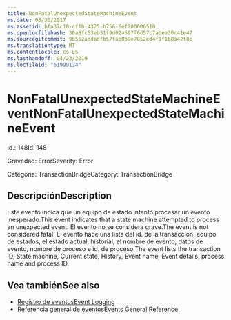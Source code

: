 ```yaml
---
title: NonFatalUnexpectedStateMachineEvent
ms.date: 03/30/2017
ms.assetid: bfa37c10-cf1b-4325-b756-6ef200606510
ms.openlocfilehash: 30a8fc53eb31f9d02a597f6d57c7abee30c41e47
ms.sourcegitcommit: 9b552addadfb57fab0b9e7852ed4f1f1b8a42f8e
ms.translationtype: MT
ms.contentlocale: es-ES
ms.lasthandoff: 04/23/2019
ms.locfileid: "61999124"
---
```

# <a name="nonfatalunexpectedstatemachineevent"></a><span data-ttu-id="ccc50-102">NonFatalUnexpectedStateMachineEvent</span><span class="sxs-lookup"><span data-stu-id="ccc50-102">NonFatalUnexpectedStateMachineEvent</span></span>
<span data-ttu-id="ccc50-103">Id.: 148</span><span class="sxs-lookup"><span data-stu-id="ccc50-103">Id: 148</span></span>  
  
 <span data-ttu-id="ccc50-104">Gravedad: Error</span><span class="sxs-lookup"><span data-stu-id="ccc50-104">Severity: Error</span></span>  
  
 <span data-ttu-id="ccc50-105">Categoría: TransactionBridge</span><span class="sxs-lookup"><span data-stu-id="ccc50-105">Category: TransactionBridge</span></span>  
  
## <a name="description"></a><span data-ttu-id="ccc50-106">Descripción</span><span class="sxs-lookup"><span data-stu-id="ccc50-106">Description</span></span>  
 <span data-ttu-id="ccc50-107">Este evento indica que un equipo de estado intentó procesar un evento inesperado.</span><span class="sxs-lookup"><span data-stu-id="ccc50-107">This event indicates that a state machine attempted to process an unexpected event.</span></span> <span data-ttu-id="ccc50-108">El evento no se considera grave.</span><span class="sxs-lookup"><span data-stu-id="ccc50-108">The event is not considered fatal.</span></span> <span data-ttu-id="ccc50-109">El evento hace una lista del id. de la transacción, equipo de estados, el estado actual, historial, el nombre de evento, datos de evento, nombre de proceso e id. de proceso.</span><span class="sxs-lookup"><span data-stu-id="ccc50-109">The event lists the transaction ID, State machine, Current state, History, Event name, Event details, process name and process ID.</span></span>  
  
## <a name="see-also"></a><span data-ttu-id="ccc50-110">Vea también</span><span class="sxs-lookup"><span data-stu-id="ccc50-110">See also</span></span>

- [<span data-ttu-id="ccc50-111">Registro de eventos</span><span class="sxs-lookup"><span data-stu-id="ccc50-111">Event Logging</span></span>](../../../../../docs/framework/wcf/diagnostics/event-logging/index.md)
- [<span data-ttu-id="ccc50-112">Referencia general de eventos</span><span class="sxs-lookup"><span data-stu-id="ccc50-112">Events General Reference</span></span>](../../../../../docs/framework/wcf/diagnostics/event-logging/events-general-reference.md)
